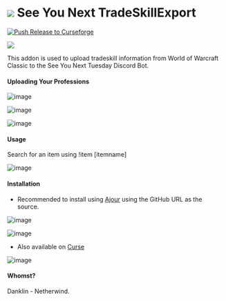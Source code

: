 # ![](favicon-32x32.png) See You Next TradeSkillExport

[![Push Release to Curseforge](https://github.com/bdanklin/tradeskill/actions/workflows/main.yml/badge.svg?branch=main)](https://github.com/bdanklin/tradeskill/actions/workflows/main.yml)

![](http://puu.sh/HWJSO/b57b086d25.jpg)

This addon is used to upload tradeskill information from World of Warcraft Classic to the See You Next Tuesday Discord Bot.

#### Uploading Your Professions

![image](https://user-images.githubusercontent.com/34633373/128625093-a4145151-3fa6-431b-aede-684addf192e2.png)

![image](https://user-images.githubusercontent.com/34633373/128625145-d022eb59-cd23-44f9-a2cf-f8ab994f83a9.png)

![image](https://user-images.githubusercontent.com/34633373/128625207-948d3e0a-4d1a-4f88-abb3-13f79f12ab8d.png)

#### Usage

Search for an item using !item [itemname]

![image](https://user-images.githubusercontent.com/34633373/128625371-01ca292e-e6ce-4f0f-aaf4-017bbfc94260.png)


#### Installation

- Recommended to install using [Ajour](https://github.com/ajour/ajour) using the GitHub URL as the source.

![image](https://user-images.githubusercontent.com/34633373/128624394-5704f98a-c819-4091-8b74-3c5e00b1d0ee.png)

![image](https://user-images.githubusercontent.com/34633373/128624412-221d3d94-db2c-442e-9561-0f4fc5c36926.png)

- Also available on [Curse](https://www.curseforge.com/wow/addons/see-you-next-tradeskill-export)

![image](https://user-images.githubusercontent.com/34633373/128624746-4d457a64-3dbe-4088-807d-cc5473802056.png)




#### Whomst?

Danklin - Netherwind.
